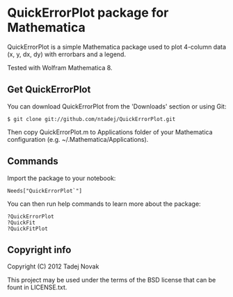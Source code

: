 QuickErrorPlot package for Mathematica
======================================
QuickErrorPlot is a simple Mathematica package used to plot
4-column data (x, y, dx, dy) with errorbars and a legend.

Tested with Wolfram Mathematica 8.


Get QuickErrorPlot
-------------------
You can download QuickErrorPlot from the 'Downloads' section
or using Git:

    $ git clone git://github.com/ntadej/QuickErrorPlot.git

Then copy QuickErrorPlot.m to Applications folder of your
Mathematica configuration (e.g. ~/.Mathematica/Applications).


Commands
------------
Import the package to your notebook:

    Needs["QuickErrorPlot`"]

You can then run help commands to learn more about the package:

    ?QuickErrorPlot
    ?QuickFit
    ?QuickFitPlot


Copyright info
--------------
Copyright (C) 2012 Tadej Novak

This project may be used under the terms of the BSD license
that can be fount in LICENSE.txt.
